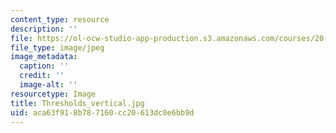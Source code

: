 ```yaml
---
content_type: resource
description: ''
file: https://ol-ocw-studio-app-production.s3.amazonaws.com/courses/20-020-introduction-to-biological-engineering-design-spring-2009/aca63f918b787160cc20613dc0e6bb9d_Thresholds_vertical.jpg
file_type: image/jpeg
image_metadata:
  caption: ''
  credit: ''
  image-alt: ''
resourcetype: Image
title: Thresholds_vertical.jpg
uid: aca63f91-8b78-7160-cc20-613dc0e6bb9d
---
```

